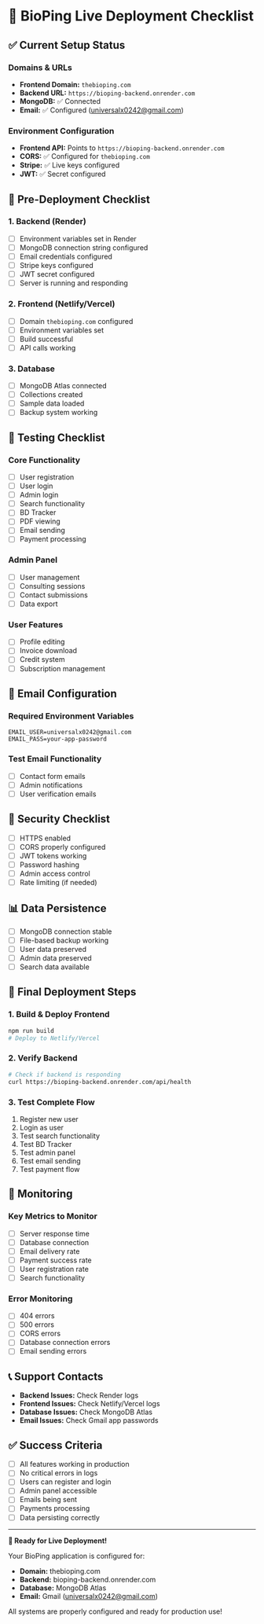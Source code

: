 # 🚀 BioPing Live Deployment Checklist

## ✅ Current Setup Status

### **Domains & URLs**
- **Frontend Domain:** `thebioping.com`
- **Backend URL:** `https://bioping-backend.onrender.com`
- **MongoDB:** ✅ Connected
- **Email:** ✅ Configured (universalx0242@gmail.com)

### **Environment Configuration**
- **Frontend API:** Points to `https://bioping-backend.onrender.com`
- **CORS:** ✅ Configured for `thebioping.com`
- **Stripe:** ✅ Live keys configured
- **JWT:** ✅ Secret configured

## 🔧 Pre-Deployment Checklist

### **1. Backend (Render)**
- [ ] Environment variables set in Render
- [ ] MongoDB connection string configured
- [ ] Email credentials configured
- [ ] Stripe keys configured
- [ ] JWT secret configured
- [ ] Server is running and responding

### **2. Frontend (Netlify/Vercel)**
- [ ] Domain `thebioping.com` configured
- [ ] Environment variables set
- [ ] Build successful
- [ ] API calls working

### **3. Database**
- [ ] MongoDB Atlas connected
- [ ] Collections created
- [ ] Sample data loaded
- [ ] Backup system working

## 🧪 Testing Checklist

### **Core Functionality**
- [ ] User registration
- [ ] User login
- [ ] Admin login
- [ ] Search functionality
- [ ] BD Tracker
- [ ] PDF viewing
- [ ] Email sending
- [ ] Payment processing

### **Admin Panel**
- [ ] User management
- [ ] Consulting sessions
- [ ] Contact submissions
- [ ] Data export

### **User Features**
- [ ] Profile editing
- [ ] Invoice download
- [ ] Credit system
- [ ] Subscription management

## 📧 Email Configuration

### **Required Environment Variables**
```env
EMAIL_USER=universalx0242@gmail.com
EMAIL_PASS=your-app-password
```

### **Test Email Functionality**
- [ ] Contact form emails
- [ ] Admin notifications
- [ ] User verification emails

## 🔐 Security Checklist

- [ ] HTTPS enabled
- [ ] CORS properly configured
- [ ] JWT tokens working
- [ ] Password hashing
- [ ] Admin access control
- [ ] Rate limiting (if needed)

## 📊 Data Persistence

- [ ] MongoDB connection stable
- [ ] File-based backup working
- [ ] User data preserved
- [ ] Admin data preserved
- [ ] Search data available

## 🎯 Final Deployment Steps

### **1. Build & Deploy Frontend**
```bash
npm run build
# Deploy to Netlify/Vercel
```

### **2. Verify Backend**
```bash
# Check if backend is responding
curl https://bioping-backend.onrender.com/api/health
```

### **3. Test Complete Flow**
1. Register new user
2. Login as user
3. Test search functionality
4. Test BD Tracker
5. Test admin panel
6. Test email sending
7. Test payment flow

## 🚨 Monitoring

### **Key Metrics to Monitor**
- [ ] Server response time
- [ ] Database connection
- [ ] Email delivery rate
- [ ] Payment success rate
- [ ] User registration rate
- [ ] Search functionality

### **Error Monitoring**
- [ ] 404 errors
- [ ] 500 errors
- [ ] CORS errors
- [ ] Database connection errors
- [ ] Email sending errors

## 📞 Support Contacts

- **Backend Issues:** Check Render logs
- **Frontend Issues:** Check Netlify/Vercel logs
- **Database Issues:** Check MongoDB Atlas
- **Email Issues:** Check Gmail app passwords

## ✅ Success Criteria

- [ ] All features working in production
- [ ] No critical errors in logs
- [ ] Users can register and login
- [ ] Admin panel accessible
- [ ] Emails being sent
- [ ] Payments processing
- [ ] Data persisting correctly

---

**🎉 Ready for Live Deployment!**

Your BioPing application is configured for:
- **Domain:** thebioping.com
- **Backend:** bioping-backend.onrender.com
- **Database:** MongoDB Atlas
- **Email:** Gmail (universalx0242@gmail.com)

All systems are properly configured and ready for production use! 